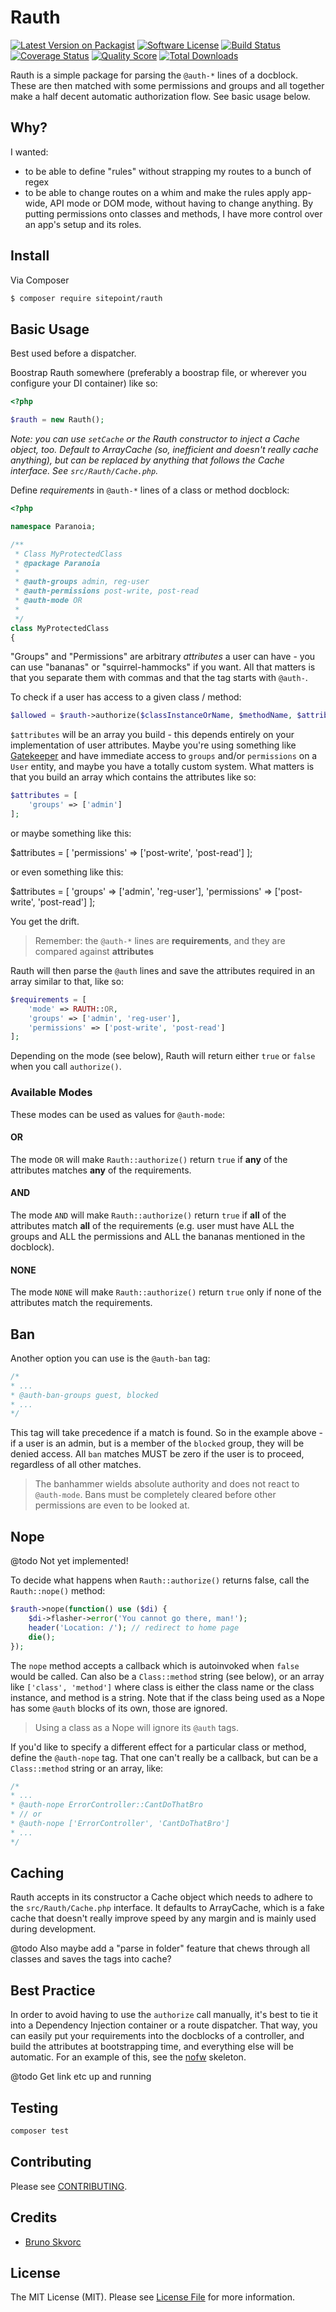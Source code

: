 # Rauth

[![Latest Version on Packagist][ico-version]][link-packagist]
[![Software License][ico-license]](LICENSE.md)
[![Build Status][ico-travis]][link-travis]
[![Coverage Status][ico-scrutinizer]][link-scrutinizer]
[![Quality Score][ico-code-quality]][link-code-quality]
[![Total Downloads][ico-downloads]][link-downloads]

Rauth is a simple package for parsing the `@auth-*` lines of a docblock. These are then matched with some permissions and groups and all together make a half decent automatic authorization flow. See basic usage below.

## Why?

I wanted:

- to be able to define "rules" without strapping my routes to a bunch of regex
- to be able to change routes on a whim and make the rules apply app-wide, API mode or DOM mode, without having to change anything. By putting permissions onto classes and methods, I have more control over an app's setup and its roles.

## Install

Via Composer

```bash
$ composer require sitepoint/rauth
```

## Basic Usage

Best used before a dispatcher.

Boostrap Rauth somewhere (preferably a boostrap file, or wherever you configure your DI container) like so:

```php
<?php

$rauth = new Rauth();
```

*Note: you can use `setCache` or the Rauth constructor to inject a Cache object, too. Default to ArrayCache (so, inefficient and doesn't really cache anything), but can be replaced by anything that follows the Cache interface. See `src/Rauth/Cache.php`.*

Define *requirements* in `@auth-*` lines of a class or method docblock:

```php
<?php

namespace Paranoia;

/**
 * Class MyProtectedClass
 * @package Paranoia
 *
 * @auth-groups admin, reg-user
 * @auth-permissions post-write, post-read
 * @auth-mode OR
 *
 */
class MyProtectedClass
{
```

"Groups" and "Permissions" are arbitrary *attributes* a user can have - you can use "bananas" or "squirrel-hammocks" if you want. All that matters is that you separate them with commas and that the tag starts with `@auth-`.

To check if a user has access to a given class / method:

```php
$allowed = $rauth->authorize($classInstanceOrName, $methodName, $attributes);
```

`$attributes` will be an array you build - this depends entirely on your implementation of user attributes. Maybe you're using something like [Gatekeeper](https://github.com/psecio/gatekeeper) and have immediate access to `groups` and/or `permissions` on a `User` entity, and maybe you have a totally custom system. What matters is that you build an array which contains the attributes like so:

```php
$attributes = [
    'groups' => ['admin']
];
```

or maybe something like this:

$attributes = [
    'permissions' => ['post-write', 'post-read']
];

or even something like this:

$attributes = [
    'groups' => ['admin', 'reg-user'],
    'permissions' => ['post-write', 'post-read']
];

You get the drift.

> Remember: the `@auth-*` lines are __requirements__, and they are compared against __attributes__

Rauth will then parse the `@auth` lines and save the attributes required in an array similar to that, like so:

```php
$requirements = [
    'mode' => RAUTH::OR,
    'groups' => ['admin', 'reg-user'],
    'permissions' => ['post-write', 'post-read']
];
```

Depending on the mode (see below), Rauth will return either `true` or `false` when you call `authorize()`.

### Available Modes

These modes can be used as values for `@auth-mode`:

#### OR

The mode `OR` will make `Rauth::authorize()` return `true` if **any** of the attributes matches **any** of the requirements.

#### AND

The mode `AND` will make `Rauth::authorize()` return `true` if **all** of the attributes match **all** of the requirements (e.g. user must have ALL the groups and ALL the permissions and ALL the bananas mentioned in the docblock).

#### NONE

The mode `NONE` will make `Rauth::authorize()` return `true` only if none of the attributes match the requirements.

## Ban

Another option you can use is the `@auth-ban` tag:

```php
/*
* ...
* @auth-ban-groups guest, blocked
* ...
*/
```

This tag will take precedence if a match is found. So in the example above - if a user is an admin, but is a member of the `blocked` group, they will be denied access. All `ban` matches MUST be zero if the user is to proceed, regardless of all other matches.

> The banhammer wields absolute authority and does not react to `@auth-mode`. Bans must be completely cleared before other permissions are even to be looked at.

## Nope

@todo Not yet implemented!

To decide what happens when `Rauth::authorize()` returns false, call the `Rauth::nope()` method:

```php
$rauth->nope(function() use ($di) {
    $di->flasher->error('You cannot go there, man!');
    header('Location: /'); // redirect to home page
    die();
});
```

The `nope` method accepts a callback which is autoinvoked when `false` would be called. Can also be a `Class::method` string (see below), or an array like `['class', 'method']` where class is either the class name or the class instance, and method is a string. Note that if the class being used as a Nope has some `@auth` blocks of its own, those are ignored.

> Using a class as a Nope will ignore its `@auth` tags.

If you'd like to specify a different effect for a particular class or method, define the `@auth-nope` tag. That one can't really be a callback, but can be a `Class::method` string or an array, like:

```php
/*
* ...
* @auth-nope ErrorController::CantDoThatBro
* // or
* @auth-nope ['ErrorController', 'CantDoThatBro']
* ...
*/
```

## Caching

Rauth accepts in its constructor a Cache object which needs to adhere to the `src/Rauth/Cache.php` interface. It defaults to ArrayCache, which is a fake cache that doesn't really improve speed by any margin and is mainly used during development.

@todo Also maybe add a "parse in folder" feature that chews through all classes and saves the tags into cache?

## Best Practice

In order to avoid having to use the `authorize` call manually, it's best to tie it into a Dependency Injection container or a route dispatcher. That way, you can easily put your requirements into the docblocks of a controller, and build the attributes at bootstrapping time, and everything else will be automatic. For an example of this, see the [nofw][nofw] skeleton.

@todo Get link etc up and running

## Testing

```bash
composer test
```

## Contributing

Please see [CONTRIBUTING](CONTRIBUTING.md).

## Credits

- [Bruno Skvorc][link-author]

## License

The MIT License (MIT). Please see [License File](LICENSE.md) for more information.

[ico-version]: https://img.shields.io/packagist/v/SitePoint/Rauth.svg?style=flat-square
[ico-license]: https://img.shields.io/badge/license-MIT-brightgreen.svg?style=flat-square
[ico-travis]: https://img.shields.io/travis/SitePoint/Rauth/master.svg?style=flat-square
[ico-scrutinizer]: https://img.shields.io/scrutinizer/coverage/g/SitePoint/Rauth.svg?style=flat-square
[ico-code-quality]: https://img.shields.io/scrutinizer/g/SitePoint/Rauth.svg?style=flat-square
[ico-downloads]: https://img.shields.io/packagist/dt/SitePoint/Rauth.svg?style=flat-square

[link-packagist]: https://packagist.org/packages/SitePoint/Rauth
[link-travis]: https://travis-ci.org/SitePoint/Rauth
[link-scrutinizer]: https://scrutinizer-ci.com/g/SitePoint/Rauth/code-structure
[link-code-quality]: https://scrutinizer-ci.com/g/SitePoint/Rauth
[link-downloads]: https://packagist.org/packages/SitePoint/Rauth
[link-author]: https://github.com/swader
[link-docs]: http://readthedocs.org

[nofw]: nofw